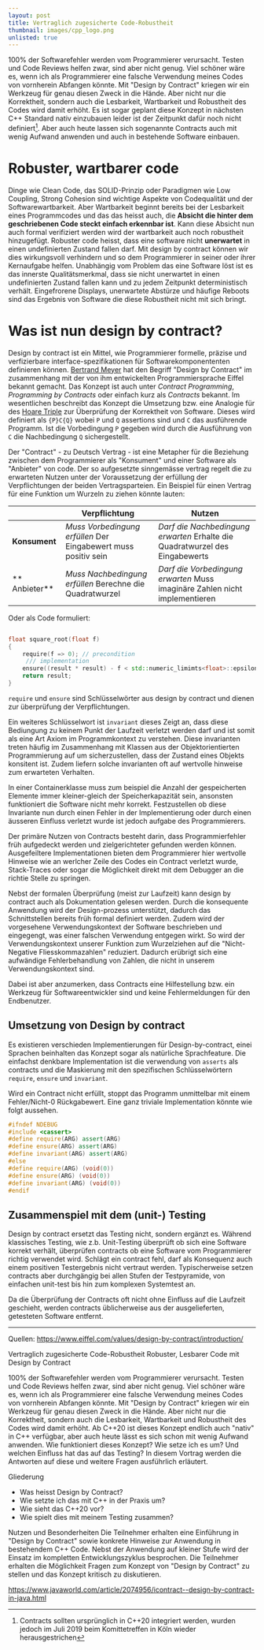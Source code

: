 ```yaml
---
layout: post
title: Vertraglich zugesicherte Code-Robustheit
thumbnail: images/cpp_logo.png
unlisted: true
---
```


100% der Softwarefehler werden vom Programmierer verursacht. Testen und Code Reviews helfen zwar, sind aber nicht genug. Viel schöner wäre es, wenn ich als Programmierer eine falsche Verwendung meines Codes von vornherein Abfangen könnte. Mit "Design by Contract" kriegen wir ein Werkzeug für genau diesen Zweck in die Hände. Aber nicht nur die Korrektheit, sondern auch die Lesbarkeit, Wartbarkeit und Robustheit des Codes wird damit erhöht. Es ist sogar geplant diese Konzept in nächsten C++ Standard nativ einzubauen leider ist der Zeitpunkt dafür noch nicht definiert[^1]. Aber auch heute lassen sich sogenannte Contracts auch mit wenig Aufwand anwenden und auch in bestehende Software einbauen. 

# Robuster, wartbarer code

Dinge wie Clean Code, das SOLID-Prinzip oder Paradigmen wie Low Coupling, Strong Cohesion sind wichtige Aspekte von Codequalität und der Softwarewartbarkeit. Aber Wartbarkeit beginnt bereits bei der Lesbarkeit eines Programmcodes und das das heisst auch, die **Absicht die hinter dem geschriebenen Code steckt einfach erkennbar ist**. 
Kann diese  Absicht nun auch formal verifiziert werden wird der wartbarkeit auch noch robustheit hinzugefügt. Robuster code heisst, dass eine software nicht **unerwartet** in einen undefinierten Zustand fallen darf. Mit design by contract können wir dies wirkungsvoll verhindern und so dem Programmierer in seiner oder ihrer Kernaufgabe helfen. Unabhängig vom Problem das eine Software löst ist es das innerste Qualitätsmerkmal, dass sie nicht unerwartet in einen undefinierten Zustand fallen kann und zu jedem Zeitpunkt deterministisch verhält. Eingefrorene Displays, unerwartete Abstürze und häufige Reboots sind das Ergebnis von Software die diese Robustheit nicht mit sich bringt. 

# Was ist nun design by contract? 

Design by contract ist ein Mittel, wie Programmierer formelle, präzise und verfizierbare interface-spezifikationen für Softwarekomponententen definieren können. [Bertrand Meyer](https://en.wikipedia.org/wiki/Bertrand_Meyer) hat den Begriff "Design by Contract" im zusammenhang mit der von ihm entwickelten Programmiersprache Eiffel bekannt gemacht. Das Konzept ist auch unter *Contract Programming*, *Programming by Contracts* oder einfach kurz als *Contracts* bekannt. Im wesentlichen beschreibt das Konzept die Umsetzung bzw. eine Analogie für des [Hoare Triple](https://de.wikipedia.org/wiki/Hoare-Kalk%C3%BCl) zur Überprüfung der Korrektheit von Software. Dieses wird definiert als `{P}C{Q}` wobei `P` und `Q` assertions sind und `C` das ausführende Programm. Ist die Vorbedingung `P` gegeben wird durch die Ausführung von `C` die Nachbedingung `Q` sichergestellt.  

Der "Contract" - zu Deutsch Vertrag - ist eine Metapher für die Beziehung zwischen dem Programmierer als "Konsument" und einer Software als "Anbieter" von code. Der so aufgesetzte sinngemässe vertrag regelt die zu erwarteten Nutzen unter der Voraussetzung der erfüllung der Verpflichtungen der beiden Vertragsparteien. Ein Beispiel für einen Vertrag für eine Funktion um Wurzeln zu ziehen könnte lauten: 

 |               | **Verpflichtung**                                              | **Nutzen**                                                                   |
 | ------------- | -------------------------------------------------------------- | ---------------------------------------------------------------------------- |
 | **Konsument** | *Muss Vorbedingung erfüllen* Der Eingabewert muss positiv sein | *Darf die Nachbedingung erwarten* Erhalte die Quadratwurzel des Eingabewerts |
 | ** Anbieter** | *Muss Nachbedingung erfüllen* Berechne die Quadratwurzel       | *Darf die Vorbedingung erwarten* Muss imaginäre Zahlen nicht implementieren  |

Oder als Code formuliert: 
```cpp

float square_root(float f)
{
    require(f => 0); // precondition
     /// implementation
    ensure((result * result) - f < std::numeric_limimts<float>::epsilon); // post condition
    return result; 
}
```
`require` und `ensure` sind Schlüsselwörter aus design by contract und dienen zur überprüfung der Verpflichtungen. 

Ein weiteres Schlüsselwort ist `invariant` dieses Zeigt an, dass diese Bediungung zu keinem Punkt der Laufzeit verletzt werden darf und ist somit als eine Art Axiom im Programmkontext zu verstehen. Diese invarianten treten häufig im Zusammenhang mit Klassen aus der Objektorientierten Programmierung auf um sicherzustellen, dass der Zustand eines Objekts konsitent ist. Zudem liefern solche invarianten oft auf wertvolle hinweise zum erwarteten Verhalten. 

In einer Containerklasse muss zum beispiel die Anzahl der gespeicherten Elemente immer kleiner-gleich der Speicherkapazität sein, ansonsten funktioniert die Software nicht mehr korrekt. Festzustellen ob diese Invariante nun durch einen Fehler in der Implementierung oder durch einen äusseren Einfluss  verletzt wurde ist jedoch aufgabe des Programmierers. 

Der primäre Nutzen von Contracts besteht darin, dass Programmierfehler früh aufgedeckt werden und zielgerichteter gefunden werden können. Ausgefeiltere Implementationen bieten dem Programmierer hier wertvolle Hinweise wie an werlcher Zeile des Codes ein Contract verletzt wurde, Stack-Traces oder sogar die Möglichkeit direkt mit dem Debugger an die richtie Stelle zu springen.     

Nebst der formalen Überprüfung (meist zur Laufzeit) kann design by contract auch als Dokumentation gelesen werden. Durch die konsequente Anwendung wird der Design-prozess unterstützt, dadurch das Schnittstellen bereits früh formal definiert werden. Zudem wird der vorgesehene Verwendungskontext der Software beschrieben und eingegengt, was einer falschen Verwendung entgegen wirkt. So wird der Verwendungskontext unserer Funktion zum Wurzelziehen auf die "Nicht-Negative Fliesskommazahlen" reduziert. Dadurch erübrigt sich eine aufwändige Fehlerbehandlung von Zahlen, die nicht in unserem Verwendungskontext sind. 

Dabei ist aber anzumerken, dass Contracts eine Hilfestellung bzw. ein Werkzeug für Softwareentwickler sind und keine Fehlermeldungen für den Endbenutzer. 

## Umsetzung von Design by contract

Es existieren verschieden Implementierungen für Design-by-contract, einei Sprachen beinhalten das Konzept sogar als natürliche Sprachfeature. Die einfachst denkbare Implementation ist die verwendung von `asserts` als contracts und die Maskierung mit den spezifischen Schlüsselwörtern `require`, `ensure` und `invariant`. 

Wird ein Contract nicht erfüllt, stoppt das Programm unmittelbar mit einem Fehler/Nicht-0 Rückgabewert. Eine ganz triviale Implementation könnte wie folgt aussehen. 

```cpp
#ifndef NDEBUG
#include <cassert>
#define require(ARG) assert(ARG)
#define ensure(ARG) assert(ARG)
#define invariant(ARG) assert(ARG)
#else
#define require(ARG) (void(0))
#define ensure(ARG) (void(0))
#define invariant(ARG) (void(0))
#endif
```

## Zusammenspiel mit dem (unit-) Testing

Design by contract ersetzt das Testing nicht, sondern ergänzt es. Während klassisches Testing, wie z.b. Unit-Testing überprüft ob sich eine Software korrekt verhält, überprüfen contracts ob eine Software vom Programmierer richtig verwendet wird. Schlägt ein contract fehl, darf als Konsequenz auch einem positiven Testergebnis nicht vertraut werden. Typischerweise setzen contracts aber durchgängig bei allen Stufen der Testpyramide, von einfachen unit-test bis hin zum komplexen Systemtest an. 

Da die Überprüfung der Contracts oft nicht ohne Einfluss auf die Laufzeit geschieht, werden contracts üblicherweise aus der ausgelieferten, getesteten Software entfernt. 


[^1]: Contracts sollten ursprünglich in C++20 integriert werden, wurden jedoch im Juli 2019 beim Komittetreffen in Köln wieder herausgestrichen

--- 

Quellen: https://www.eiffel.com/values/design-by-contract/introduction/


Vertraglich zugesicherte Code-Robustheit
Robuster, Lesbarer Code mit Design by Contract

100% der Softwarefehler werden vom Programmierer verursacht. Testen und Code Reviews helfen zwar, sind aber nicht genug. Viel schöner wäre es, wenn ich als Programmierer eine falsche Verwendung meines Codes von vornherein Abfangen könnte. Mit "Design by Contract" kriegen wir ein Werkzeug für genau diesen Zweck in die Hände. Aber nicht nur die Korrektheit, sondern auch die Lesbarkeit, Wartbarkeit und Robustheit des Codes wird damit erhöht. Ab C++20 ist dieses Konzept endlich auch "nativ" in C++ verfügbar, aber auch heute lässt es sich schon mit wenig Aufwand anwenden. Wie funktioniert dieses Konzept? Wie setze ich es um? Und welchen Einfluss hat das auf das Testing? In diesem Vortrag werden die Antworten auf diese und weitere Fragen ausführlich erläutert. 
 

Gliederung
* Was heisst Design by Contract?
* Wie setzte ich das mit C++ in der Praxis um?
* Wie sieht das C++20 vor?
* Wie spielt dies mit meinem Testing zusammen? 


Nutzen und Besonderheiten
Die Teilnehmer erhalten eine Einführung in "Design by Contract" sowie konkrete Hinweise zur Anwendung in bestehendem C++ Code. Nebst der Anwendung auf kleiner Stufe wird der Einsatz im kompletten Entwicklungszyklus besprochen. Die Teilnehmer erhalten die Möglichkeit Fragen zum Konzept von "Design by Contract" zu stellen und das Konzept kritisch zu diskutieren.


https://www.javaworld.com/article/2074956/icontract--design-by-contract-in-java.html